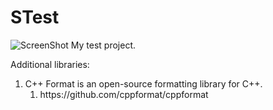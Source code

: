 # STest

![ScreenShot](https://raw.github.com/SMelanko/STest/master/res/sm.png) My test project.

Additional libraries:
<ol>
  <li>C++ Format is an open-source formatting library for C++.
    <ol>
      <li>https://github.com/cppformat/cppformat</li>
    </ol>
  </li>
</ol>